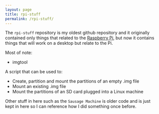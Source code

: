 ```yaml
---
layout: page
title: rpi-stuff
permalink: /rpi-stuff/
---
```


The `rpi-stuff` repository is my oldest github repository and it originally contained only things 
that related to the [Raspberry Pi][rpi], but now it contains things that will work on a desktop but 
relate to the Pi.

Most of note:

* imgtool

A script that can be used to:

* Create, partition and mount the partitions of an empty .img file
* Mount an existing .img file
* Mount the partitions of an SD card plugged into a Linux machine

Other stuff in here such as the `Sausage Machine` is older code and is just kept in here so I can 
reference how I did something once before.

[rpi]: https://www.raspberrypi.org/

